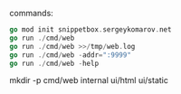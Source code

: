 commands:
```go
go mod init snippetbox.sergeykomarov.net
go run ./cmd/web
go run ./cmd/web >>/tmp/web.log
go run ./cmd/web -addr=":9999"
go run ./cmd/web -help
```

mkdir -p cmd/web internal ui/html ui/static